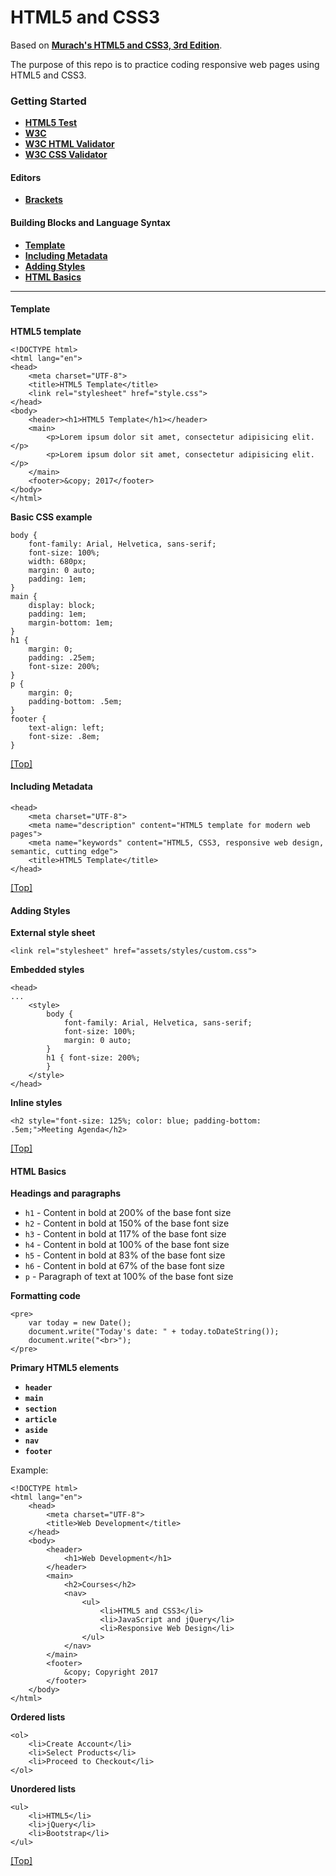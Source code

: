 <a name="top"></a>
# HTML5 and CSS3

Based on **[Murach's HTML5 and CSS3, 3rd Edition](https://www.murach.com/shop/murachs-html5-and-css3-3rd-edition-detail)**.

The purpose of this repo is to practice coding responsive web pages using HTML5 and CSS3.

### Getting Started

- **[HTML5 Test](https://html5test.com/)**
- **[W3C](https://www.w3.org/)**
- **[W3C HTML Validator](https://validator.w3.org/)**
- **[W3C CSS Validator](https://jigsaw.w3.org/css-validator/)**

#### Editors

- **[Brackets](http://brackets.io/)**

#### Building Blocks and Language Syntax

- **[Template](https://github.com/dduril/bootcamp/tree/master/murach-html5-css3#template)**
- **[Including Metadata](https://github.com/dduril/bootcamp/tree/master/murach-html5-css3#metadata)**
- **[Adding Styles](https://github.com/dduril/bootcamp/tree/master/murach-html5-css3#css)**
- **[HTML Basics](https://github.com/dduril/bootcamp/tree/master/murach-html5-css3#html-basics)**

---

#### Template<a name="template"></a>
**HTML5 template**

	<!DOCTYPE html>
	<html lang="en">
	<head>
		<meta charset="UTF-8">
		<title>HTML5 Template</title>
		<link rel="stylesheet" href="style.css">
	</head>
	<body>
		<header><h1>HTML5 Template</h1></header>
		<main>
			<p>Lorem ipsum dolor sit amet, consectetur adipisicing elit.</p>
			<p>Lorem ipsum dolor sit amet, consectetur adipisicing elit.</p>
		</main>
		<footer>&copy; 2017</footer>
	</body>
	</html>

**Basic CSS example**

	body {
	    font-family: Arial, Helvetica, sans-serif;
	    font-size: 100%;
	    width: 680px;
	    margin: 0 auto;
	    padding: 1em;
	}
	main {
	    display: block; 
		padding: 1em;
	    margin-bottom: 1em;    
	}
	h1 {
	    margin: 0;
	    padding: .25em;
	    font-size: 200%;
	}
	p {
	    margin: 0;
	    padding-bottom: .5em;
	}
	footer {
	    text-align: left;
	    font-size: .8em;
	}

[[Top]](https://github.com/dduril/bootcamp/tree/master/murach-html5-css3#top)


#### Including Metadata<a name="metadata"></a>

	<head>
    	<meta charset="UTF-8">
		<meta name="description" content="HTML5 template for modern web pages">
		<meta name="keywords" content="HTML5, CSS3, responsive web design, semantic, cutting edge">
    	<title>HTML5 Template</title>
	</head>

[[Top]](https://github.com/dduril/bootcamp/tree/master/murach-html5-css3#top)


#### Adding Styles<a name="css"></a>

**External style sheet**

	<link rel="stylesheet" href="assets/styles/custom.css">

**Embedded styles**

	<head>
	...
		<style>
			body {
			    font-family: Arial, Helvetica, sans-serif;
			    font-size: 100%;
			    margin: 0 auto;
			}
			h1 { font-size: 200%;
			}
		</style>
	</head>

**Inline styles**

	<h2 style="font-size: 125%; color: blue; padding-bottom: .5em;">Meeting Agenda</h2>

[[Top]](https://github.com/dduril/bootcamp/tree/master/murach-html5-css3#top)

#### HTML Basics<a name="html-basics"></a>

**Headings and paragraphs**

- `h1` - Content in bold at 200% of the base font size
- `h2` - Content in bold at 150% of the base font size
- `h3` - Content in bold at 117% of the base font size
- `h4` - Content in bold at 100% of the base font size
- `h5` - Content in bold at 83% of the base font size
- `h6` - Content in bold at 67% of the base font size
- `p` - Paragraph of text at 100% of the base font size

**Formatting code**

	<pre>
		var today = new Date();
	    document.write("Today's date: " + today.toDateString());
	    document.write("<br>");
	</pre>

**Primary HTML5 elements**

- **`header`**
- **`main`**
- **`section`**
- **`article`**
- **`aside`**
- **`nav`**
- **`footer`**

Example:

	<!DOCTYPE html>
	<html lang="en">
		<head>
			<meta charset="UTF-8">
			<title>Web Development</title>
		</head>
		<body>
			<header>
				<h1>Web Development</h1>
			</header>
			<main>
				<h2>Courses</h2>
				<nav>
					<ul>
						<li>HTML5 and CSS3</li>
						<li>JavaScript and jQuery</li>
						<li>Responsive Web Design</li>
					</ul>
				</nav>
			</main>  
			<footer>
				&copy; Copyright 2017
			</footer>
		</body>
	</html>

**Ordered lists**

	<ol>
		<li>Create Account</li>
		<li>Select Products</li>
		<li>Proceed to Checkout</li>
	</ol>

**Unordered lists**

	<ul>
		<li>HTML5</li>
		<li>jQuery</li>
		<li>Bootstrap</li>
	</ul>

[[Top]](https://github.com/dduril/bootcamp/tree/master/murach-html5-css3#top)